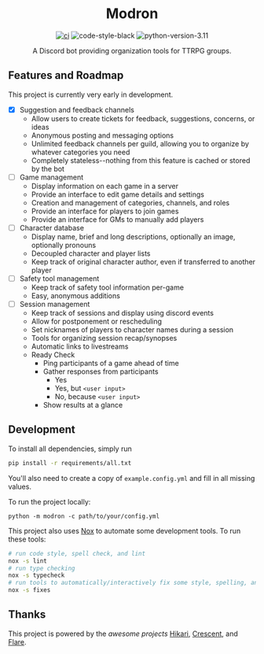 <div align="center">

# Modron

[![ci](https://github.com/drowrin/modron/actions/workflows/ci.yml/badge.svg)](https://github.com/drowrin/modron/actions/workflows/ci.yml)
![code-style-black](https://badgen.net/badge/code-style/black/black)
![python-version-3.11](https://badgen.net/badge/python/3%2E11/blue)

A Discord bot providing organization tools for TTRPG groups.

</div>

## Features and Roadmap

This project is currently very early in development.

- [x] Suggestion and feedback channels
  - Allow users to create tickets for feedback, suggestions, concerns, or ideas
  - Anonymous posting and messaging options
  - Unlimited feedback channels per guild, allowing you to organize by whatever categories you need
  - Completely stateless--nothing from this feature is cached or stored by the bot
- [ ] Game management
  - Display information on each game in a server
  - Provide an interface to edit game details and settings
  - Creation and management of categories, channels, and roles
  - Provide an interface for players to join games
  - Provide an interface for GMs to manually add players
- [ ] Character database
  - Display name, brief and long descriptions, optionally an image, optionally pronouns
  - Decoupled character and player lists
  - Keep track of original character author, even if transferred to another player
- [ ] Safety tool management
  - Keep track of safety tool information per-game
  - Easy, anonymous additions
- [ ] Session management
  - Keep track of sessions and display using discord events
  - Allow for postponement or rescheduling
  - Set nicknames of players to character names during a session
  - Tools for organizing session recap/synopses
  - Automatic links to livestreams
  - Ready Check
    - Ping participants of a game ahead of time
    - Gather responses from participants
      - Yes
      - Yes, but `<user input>`
      - No, because `<user input>`
    - Show results at a glance

## Development

To install all dependencies, simply run

```sh
pip install -r requirements/all.txt
```

You'll also need to create a copy of `example.config.yml` and fill in all missing values.

To run the project locally:

```
python -m modron -c path/to/your/config.yml
```

This project also uses [Nox](https://nox.thea.codes/en/stable/) to automate some development tools. To run these tools:

```sh
# run code style, spell check, and lint
nox -s lint
# run type checking
nox -s typecheck
# run tools to automatically/interactively fix some style, spelling, and lint issues
nox -s fixes
```

## Thanks

This project is powered by the *awesome projects* [Hikari](https://github.com/hikari-py/hikari), [Crescent](https://github.com/magpie-dev/hikari-crescent), and [Flare](https://github.com/brazier-dev/hikari-flare).
